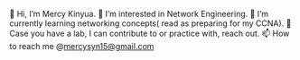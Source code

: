 👋 Hi, I’m Mercy Kinyua.
👀 I’m interested in Network Engineering.
🌱 I’m currently learning networking concepts( read as preparing for my CCNA).
💞️ Case you have a lab, I can contribute to or practice with, reach out.
📫 How to reach me @mercysyn15@gmail.com

<!---
KMcyn/KMcyn is a ✨ special ✨ repository because its `README.md` (this file) appears on your GitHub profile.
You can click the Preview link to take a look at your changes.
--->
